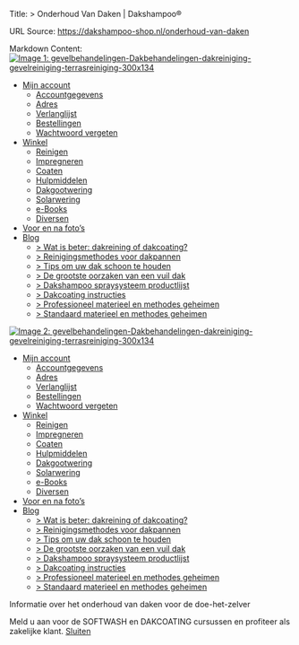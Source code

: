 Title: > Onderhoud Van Daken | Dakshampoo®

URL Source: https://dakshampoo-shop.nl/onderhoud-van-daken

Markdown Content:
[![Image 1: gevelbehandelingen-Dakbehandelingen-dakreiniging-gevelreiniging-terrasreiniging-300x134](https://www.dakshampoo-shop.nl/wp-content/uploads/2023/02/cropped-dakshampoo-logo-dakreiniging-gevelreiniging-terrasreiniging-300x134-1-208x93.png)](https://www.dakshampoo-shop.nl/)

*   [Mijn account](https://www.dakshampoo-shop.nl/mijn-account/)
    *   [Accountgegevens](https://www.dakshampoo-shop.nl/mijn-account/edit-account/)
    *   [Adres](https://www.dakshampoo-shop.nl/mijn-account/edit-address/)
    *   [Verlanglijst](https://www.dakshampoo-shop.nl/verlanglijst/)
    *   [Bestellingen](https://www.dakshampoo-shop.nl/mijn-account/orders/)
    *   [Wachtwoord vergeten](https://www.dakshampoo-shop.nl/mijn-account/lost-password/)
*   [Winkel](https://www.dakshampoo-shop.nl/winkel/)
    *   [Reinigen](https://www.dakshampoo-shop.nl/reinigen/)
    *   [Impregneren](https://www.dakshampoo-shop.nl/impregneren/)
    *   [Coaten](https://www.dakshampoo-shop.nl/coaten/)
    *   [Hulpmiddelen](https://www.dakshampoo-shop.nl/hulpmiddelen/)
    *   [Dakgootwering](https://www.dakshampoo-shop.nl/dakgootwering/)
    *   [Solarwering](https://www.dakshampoo-shop.nl/solarwering/)
    *   [e-Books](https://www.dakshampoo-shop.nl/e-books/)
    *   [Diversen](https://www.dakshampoo-shop.nl/diversen/)
*   [Voor en na foto’s](https://www.dakshampoo-shop.nl/voor-en-na/)
*   [Blog](https://www.dakshampoo-shop.nl/blog/)
    *   [\> Wat is beter: dakreining of dakcoating?](https://www.dakshampoo-shop.nl/dakreining-of-dakcoating/)
    *   [\> Reinigingsmethodes voor dakpannen](https://www.dakshampoo-shop.nl/reinigingsmethodes-voor-dakpannen/)
    *   [\> Tips om uw dak schoon te houden](https://www.dakshampoo-shop.nl/tips-om-uw-dak-schoon-te-houden/)
    *   [\> De grootste oorzaken van een vuil dak](https://www.dakshampoo-shop.nl/oorzaken-van-een-vuil-dak/)
    *   [\> Dakshampoo spraysysteem productlijst](https://www.dakshampoo-shop.nl/dakshampoo-spraysysteem-productlijst/)
    *   [\> Dakcoating instructies](https://www.dakshampoo-shop.nl/dakcoating-instructies/)
    *   [\> Professioneel materieel en methodes geheimen](https://www.dakshampoo-shop.nl/professioneel-materieel-en-methodes-geheimen/)
    *   [\> Standaard materieel en methodes geheimen](https://www.dakshampoo-shop.nl/standaard-materieel-en-methodes-geheimen/)

[![Image 2: gevelbehandelingen-Dakbehandelingen-dakreiniging-gevelreiniging-terrasreiniging-300x134](https://www.dakshampoo-shop.nl/wp-content/uploads/2023/02/cropped-dakshampoo-logo-dakreiniging-gevelreiniging-terrasreiniging-300x134-1-208x93.png)](https://www.dakshampoo-shop.nl/)

*   [Mijn account](https://www.dakshampoo-shop.nl/mijn-account/)
    *   [Accountgegevens](https://www.dakshampoo-shop.nl/mijn-account/edit-account/)
    *   [Adres](https://www.dakshampoo-shop.nl/mijn-account/edit-address/)
    *   [Verlanglijst](https://www.dakshampoo-shop.nl/verlanglijst/)
    *   [Bestellingen](https://www.dakshampoo-shop.nl/mijn-account/orders/)
    *   [Wachtwoord vergeten](https://www.dakshampoo-shop.nl/mijn-account/lost-password/)
*   [Winkel](https://www.dakshampoo-shop.nl/winkel/)
    *   [Reinigen](https://www.dakshampoo-shop.nl/reinigen/)
    *   [Impregneren](https://www.dakshampoo-shop.nl/impregneren/)
    *   [Coaten](https://www.dakshampoo-shop.nl/coaten/)
    *   [Hulpmiddelen](https://www.dakshampoo-shop.nl/hulpmiddelen/)
    *   [Dakgootwering](https://www.dakshampoo-shop.nl/dakgootwering/)
    *   [Solarwering](https://www.dakshampoo-shop.nl/solarwering/)
    *   [e-Books](https://www.dakshampoo-shop.nl/e-books/)
    *   [Diversen](https://www.dakshampoo-shop.nl/diversen/)
*   [Voor en na foto’s](https://www.dakshampoo-shop.nl/voor-en-na/)
*   [Blog](https://www.dakshampoo-shop.nl/blog/)
    *   [\> Wat is beter: dakreining of dakcoating?](https://www.dakshampoo-shop.nl/dakreining-of-dakcoating/)
    *   [\> Reinigingsmethodes voor dakpannen](https://www.dakshampoo-shop.nl/reinigingsmethodes-voor-dakpannen/)
    *   [\> Tips om uw dak schoon te houden](https://www.dakshampoo-shop.nl/tips-om-uw-dak-schoon-te-houden/)
    *   [\> De grootste oorzaken van een vuil dak](https://www.dakshampoo-shop.nl/oorzaken-van-een-vuil-dak/)
    *   [\> Dakshampoo spraysysteem productlijst](https://www.dakshampoo-shop.nl/dakshampoo-spraysysteem-productlijst/)
    *   [\> Dakcoating instructies](https://www.dakshampoo-shop.nl/dakcoating-instructies/)
    *   [\> Professioneel materieel en methodes geheimen](https://www.dakshampoo-shop.nl/professioneel-materieel-en-methodes-geheimen/)
    *   [\> Standaard materieel en methodes geheimen](https://www.dakshampoo-shop.nl/standaard-materieel-en-methodes-geheimen/)

Informatie over het onderhoud van daken voor de doe-het-zelver

Meld u aan voor de SOFTWASH en DAKCOATING cursussen en profiteer als zakelijke klant. [Sluiten](#)
